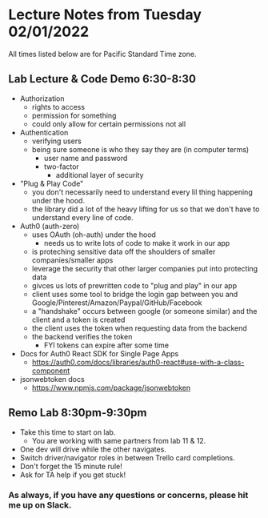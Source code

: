 # Lecture Notes from Tuesday 02/01/2022
All times listed below are for Pacific Standard Time zone.

## Lab Lecture & Code Demo 6:30-8:30
- Authorization
  - rights to access
  - permission for something
  - could only allow for certain permissions not all
- Authentication
  - verifying users
  - being sure someone is who they say they are (in computer terms)
    - user name and password
    - two-factor
      - additional layer of security
- "Plug & Play Code"
  - you don't necessarily need to understand every lil thing happening under the hood. 
  - the library did a lot of the heavy lifting for us so that we don't have to understand every line of code.
- Auth0 (auth-zero)
  - uses OAuth (oh-auth) under the hood
    - needs us to write lots of code to make it work in our app
  - is proteching sensitive data off the shoulders of smaller companies/smaller apps
  - leverage the security that other larger companies put into protecting data
  - givces us lots of prewritten code to "plug and play" in our app
  - client uses some tool to bridge the login gap between you and Google/Pinterest/Amazon/Paypal/GitHub/Facebook
  - a "handshake" occurs between google (or someone similar) and the client and a token is created
  - the client uses the token when requesting data from the backend
  - the backend verifies the token
    - FYI tokens can expire after some time
- Docs for Auth0 React SDK for Single Page Apps
  - https://auth0.com/docs/libraries/auth0-react#use-with-a-class-component
- jsonwebtoken docs
  - https://www.npmjs.com/package/jsonwebtoken

## Remo Lab 8:30pm-9:30pm
- Take this time to start on lab.
    - You are working with same partners from lab 11 & 12.
- One dev will drive while the other navigates. 
- Switch driver/navigator roles in between Trello card completions. 
- Don't forget the 15 minute rule!
- Ask for TA help if you get stuck!

### As always, if you have any questions or concerns, please hit me up on Slack.
